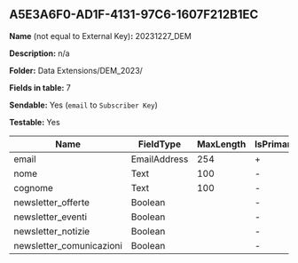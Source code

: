 ## A5E3A6F0-AD1F-4131-97C6-1607F212B1EC

**Name** (not equal to External Key)**:** 20231227_DEM

**Description:** n/a

**Folder:** Data Extensions/DEM_2023/

**Fields in table:** 7

**Sendable:** Yes (`email` to `Subscriber Key`)

**Testable:** Yes

| Name | FieldType | MaxLength | IsPrimaryKey | IsNullable | DefaultValue |
| --- | --- | --- | --- | --- | --- |
| email | EmailAddress | 254 | + | - |  |
| nome | Text | 100 | - | - |  |
| cognome | Text | 100 | - | - |  |
| newsletter_offerte | Boolean |  | - | + |  |
| newsletter_eventi | Boolean |  | - | + |  |
| newsletter_notizie | Boolean |  | - | + |  |
| newsletter_comunicazioni | Boolean |  | - | + |  |
